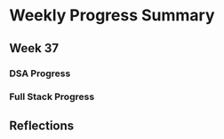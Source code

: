 # Weekly Progress Summary  

## Week 37

### **DSA Progress**  

### **Full Stack Progress**

## **Reflections**
